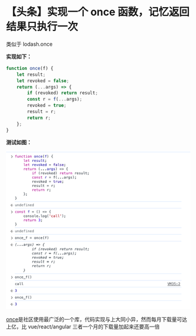 # 【头条】实现一个 once 函数，记忆返回结果只执行一次

类似于 lodash.once

**实现如下：**

```js
function once(f) {
    let result;
    let revoked = false;
    return (...args) => {
        if (revoked) return result;
        const r = f(...args);
        revoked = true;
        result = r;
        return r;
    };
}
```

**测试如图：**

![once test](../../public/interview/daily-question/once_test.png)

[once](https://npm.devtool.tech/once)是社区使用最广泛的一个库，代码实现与上大同小异，然而每月下载量可达上亿，比 vue/react/angular 三者一个月的下载量加起来还要高一倍

